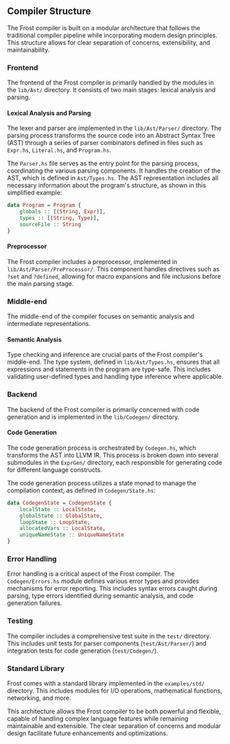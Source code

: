 ## Compiler Structure

The Frost compiler is built on a modular architecture that follows the
traditional compiler pipeline while incorporating modern design principles. This
structure allows for clear separation of concerns, extensibility, and
maintainability.

### Frontend

The frontend of the Frost compiler is primarily handled by the modules in the
`lib/Ast/` directory. It consists of two main stages: lexical analysis and
parsing.

#### Lexical Analysis and Parsing

The lexer and parser are implemented in the `lib/Ast/Parser/` directory. The
parsing process transforms the source code into an Abstract Syntax Tree (AST)
through a series of parser combinators defined in files such as `Expr.hs`,
`Literal.hs`, and `Program.hs`.

The `Parser.hs` file serves as the entry point for the parsing process,
coordinating the various parsing components. It handles the creation of the AST,
which is defined in `Ast/Types.hs`. The AST representation includes all
necessary information about the program's structure, as shown in this simplified
example:

```haskell
data Program = Program {
    globals :: [(String, Expr)],
    types :: [(String, Type)],
    sourceFile :: String
}
```

#### Preprocessor

The Frost compiler includes a preprocessor, implemented in
`lib/Ast/Parser/PreProcessor/`. This component handles directives such as `?set`
and `?defined`, allowing for macro expansions and file inclusions before the
main parsing stage.

### Middle-end

The middle-end of the compiler focuses on semantic analysis and intermediate
representations.

#### Semantic Analysis

Type checking and inference are crucial parts of the Frost compiler's
middle-end. The type system, defined in `lib/Ast/Types.hs`, ensures that all
expressions and statements in the program are type-safe. This includes
validating user-defined types and handling type inference where applicable.

### Backend

The backend of the Frost compiler is primarily concerned with code generation
and is implemented in the `lib/Codegen/` directory.

#### Code Generation

The code generation process is orchestrated by `Codegen.hs`, which transforms
the AST into LLVM IR. This process is broken down into several submodules in the
`ExprGen/` directory, each responsible for generating code for different
language constructs.

The code generation process utilizes a state monad to manage the compilation
context, as defined in `Codegen/State.hs`:

```haskell
data CodegenState = CodegenState {
    localState :: LocalState,
    globalState :: GlobalState,
    loopState :: LoopState,
    allocatedVars :: LocalState,
    uniqueNameState :: UniqueNameState
}
```

### Error Handling

Error handling is a critical aspect of the Frost compiler. The
`Codegen/Errors.hs` module defines various error types and provides mechanisms
for error reporting. This includes syntax errors caught during parsing, type
errors identified during semantic analysis, and code generation failures.

### Testing

The compiler includes a comprehensive test suite in the `test/` directory. This
includes unit tests for parser components (`test/Ast/Parser/`) and integration
tests for code generation (`test/Codegen/`).

### Standard Library

Frost comes with a standard library implemented in the `examples/std/`
directory. This includes modules for I/O operations, mathematical functions,
networking, and more.

This architecture allows the Frost compiler to be both powerful and flexible,
capable of handling complex language features while remaining maintainable and
extensible. The clear separation of concerns and modular design facilitate
future enhancements and optimizations.

